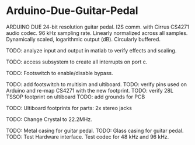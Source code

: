 # Arduino-Due-Guitar-Pedal

ARDUINO DUE 24-bit resolution guitar pedal.
I2S comm. with Cirrus CS4271 audio codec. 
96 kHz sampling rate.
Linearly normalized across all samples.
Dynamically scaled, logarithmic output (dB).
Circularly buffered.

TODO: analyze input and output in matlab to verify effects and scaling.

TODO: access subsystem to create all interrupts on port c.

TODO: Footswitch to enable/disable bypass.

TODO: add footswitch to multisim and ultiboard.
TODO: verify pins used on Arduino and re-map CS4271 with the new footprint.
TODO: verify 28L TSSOP footprint on ultiboard
TODO: add grounds for PCB

TODO: Ultiboard footprints for parts: 2x stereo jacks

TODO: Change Crystal to 22.2MHz.


TODO: Metal casing for guitar pedal.
TODO: Glass casing for guitar pedal.
TODO: Test Hardware interface. Test codec for 48 kHz and 96 kHz.
